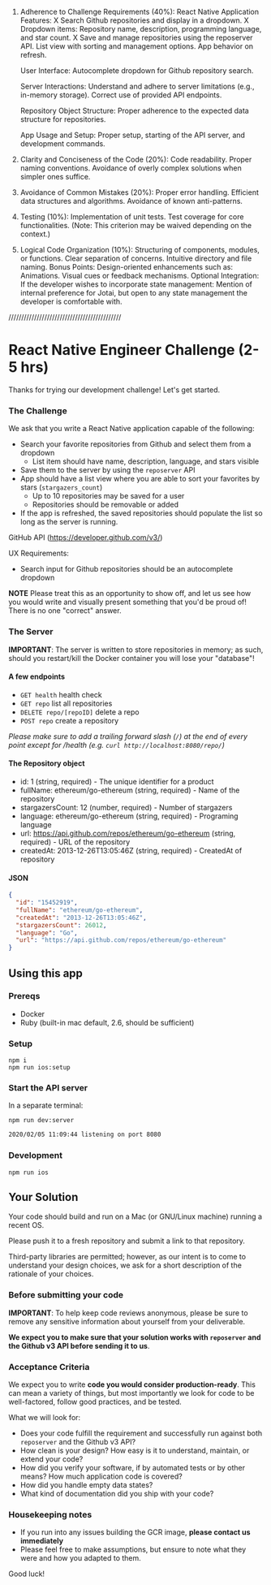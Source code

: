 1.  Adherence to Challenge Requirements (40%):
    React Native Application Features:
    X Search Github repositories and display in a dropdown.
    X Dropdown items: Repository name, description, programming language, and star count.
    X Save and manage repositories using the reposerver API.
    List view with sorting and management options.
    App behavior on refresh.

    User Interface:
    Autocomplete dropdown for Github repository search.

    Server Interactions:
    Understand and adhere to server limitations (e.g., in-memory storage).
    Correct use of provided API endpoints.

    Repository Object Structure:
    Proper adherence to the expected data structure for repositories.

    App Usage and Setup:
    Proper setup, starting of the API server, and development commands.

2.  Clarity and Conciseness of the Code (20%):
    Code readability.
    Proper naming conventions.
    Avoidance of overly complex solutions when simpler ones suffice.
3.  Avoidance of Common Mistakes (20%):
    Proper error handling.
    Efficient data structures and algorithms.
    Avoidance of known anti-patterns.
4.  Testing (10%):
    Implementation of unit tests.
    Test coverage for core functionalities.
    (Note: This criterion may be waived depending on the context.)
5.  Logical Code Organization (10%):
    Structuring of components, modules, or functions.
    Clear separation of concerns.
    Intuitive directory and file naming.
    Bonus Points:
    Design-oriented enhancements such as:
    Animations.
    Visual cues or feedback mechanisms.
    Optional Integration:
    If the developer wishes to incorporate state management:
    Mention of internal preference for Jotai, but open to any state management the developer is comfortable with.

////////////////////////////////////////////

# React Native Engineer Challenge (2-5 hrs)

Thanks for trying our development challenge! Let's get started.

### The Challenge

We ask that you write a React Native application capable of the following:

- Search your favorite repositories from Github and select them from a dropdown
  - List item should have name, description, language, and stars visible
- Save them to the server by using the `reposerver` API
- App should have a list view where you are able to sort your favorites by stars (`stargazers_count`)
  - Up to 10 repositories may be saved for a user
  - Repositories should be removable or added
- If the app is refreshed, the saved repositories should populate the list so long as the server is running.

GitHub API (https://developer.github.com/v3/)

UX Requirements:

- Search input for Github repositories should be an autocomplete dropdown

**NOTE** Please treat this as an opportunity to show off, and let us see how you would write and visually present something that you'd be proud of! There is no one "correct" answer.

### The Server

**IMPORTANT**: The server is written to store repositories in memory; as such, should you restart/kill the Docker container you will lose your "database"!

#### A few endpoints

- `GET health` health check
- `GET repo` list all repositories
- `DELETE repo/[repoID]` delete a repo
- `POST repo` create a repository

_Please make sure to add a trailing forward slash (`/`) at the end of every point except for /health (e.g. `curl http://localhost:8080/repo/`)_

#### The Repository object

- id: 1 (string, required) - The unique identifier for a product
- fullName: ethereum/go-ethereum (string, required) - Name of the repository
- stargazersCount: 12 (number, required) - Number of stargazers
- language: ethereum/go-ethereum (string, required) - Programing language
- url: https://api.github.com/repos/ethereum/go-ethereum (string, required) - URL of the repository
- createdAt: 2013-12-26T13:05:46Z (string, required) - CreatedAt of repository

#### JSON

```json
{
  "id": "15452919",
  "fullName": "ethereum/go-ethereum",
  "createdAt": "2013-12-26T13:05:46Z",
  "stargazersCount": 26012,
  "language": "Go",
  "url": "https://api.github.com/repos/ethereum/go-ethereum"
}
```

## Using this app

### Prereqs

- Docker
- Ruby (built-in mac default, 2.6, should be sufficient)

### Setup

```
npm i
npm run ios:setup
```

### Start the API server

In a separate terminal:

```
npm run dev:server
```

```bash
2020/02/05 11:09:44 listening on port 8080
```

### Development

```
npm run ios
```

## Your Solution

Your code should build and run on a Mac (or GNU/Linux machine) running a recent OS.

Please push it to a fresh repository and submit a link to that repository.

Third-party libraries are permitted; however, as our intent is to come to understand your design choices, we ask for a short description of the rationale of your choices.

### Before submitting your code

**IMPORTANT**: To help keep code reviews anonymous, please be sure to remove any sensitive information about yourself from your deliverable.

**We expect you to make sure that your solution works with `reposerver` and the Github v3 API before sending it to us**.

### Acceptance Criteria

We expect you to write **code you would consider production-ready**. This can mean a variety of things, but most importantly we look for code to be well-factored, follow good practices, and be tested.

What we will look for:

- Does your code fulfill the requirement and successfully run against both `reposerver` and the Github v3 API?
- How clean is your design? How easy is it to understand, maintain, or extend your code?
- How did you verify your software, if by automated tests or by other means? How much application code is covered?
- How did you handle empty data states?
- What kind of documentation did you ship with your code?

### Housekeeping notes

- If you run into any issues building the GCR image, **please contact us immediately**
- Please feel free to make assumptions, but ensure to note what they were and how you adapted to them.

Good luck!
